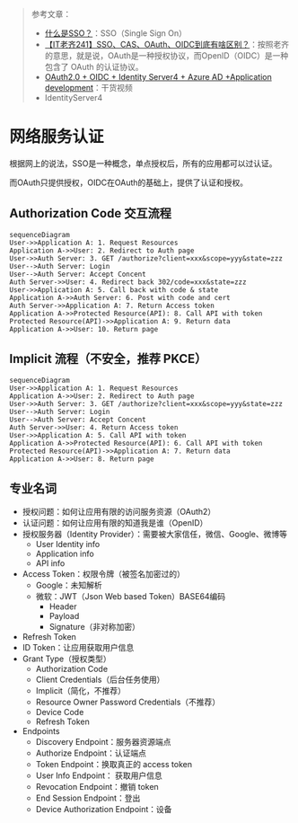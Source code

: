 > 参考文章：
>
> - [什么是SSO？](https://blog.csdn.net/huahan6081/article/details/92593120?ops_request_misc=&request_id=&biz_id=102&utm_term=SSO&utm_medium=distribute.pc_search_result.none-task-blog-2~all~sobaiduweb~default-0-92593120.142^v75^insert_down38,201^v4^add_ask,239^v2^insert_chatgpt&spm=1018.2226.3001.4187)：SSO（Single Sign On）
> - [【IT老齐241】SSO、CAS、OAuth、OIDC到底有啥区别？](https://www.bilibili.com/video/BV1XG411w7DN/?spm_id_from=333.337.search-card.all.click&vd_source=b736aa3d7f0fdf47b59ea3021dc810ab)：按照老齐的意思，就是说，OAuth是一种授权协议，而OpenID（OIDC）是一种包含了 OAuth 的认证协议。
> - [OAuth2.0 + OIDC + Identity Server4 + Azure AD +Application development](https://www.bilibili.com/video/BV12v411r776/?spm_id_from=333.337.search-card.all.click&vd_source=b736aa3d7f0fdf47b59ea3021dc810ab)：干货视频
> - IdentityServer4

# 网络服务认证

根据网上的说法，SSO是一种概念，单点授权后，所有的应用都可以过认证。

而OAuth只提供授权，OIDC在OAuth的基础上，提供了认证和授权。



## Authorization Code 交互流程

```mermaid
sequenceDiagram
User->>Application A: 1. Request Resources  
Application A->>User: 2. Redirect to Auth page  
User->>Auth Server: 3. GET /authorize?client=xxx&scope=yyy&state=zzz
User-->Auth Server: Login
User-->Auth Server: Accept Concent
Auth Server->>User: 4. Redirect back 302/code=xxx&state=zzz
User->>Application A: 5. Call back with code & state
Application A->>Auth Server: 6. Post with code and cert
Auth Server->>Application A: 7. Return Access token
Application A->>Protected Resource(API): 8. Call API with token
Protected Resource(API)->>Application A: 9. Return data
Application A->>User: 10. Return page
```



## Implicit 流程（不安全，推荐 PKCE）

```mermaid
sequenceDiagram
User->>Application A: 1. Request Resources  
Application A->>User: 2. Redirect to Auth page  
User->>Auth Server: 3. GET /authorize?client=xxx&scope=yyy&state=zzz
User-->Auth Server: Login
User-->Auth Server: Accept Concent
Auth Server->>User: 4. Return Access token
User->>Application A: 5. Call API with token
Application A->>Protected Resource(API): 6. Call API with token
Protected Resource(API)->>Application A: 7. Return data
Application A->>User: 8. Return page
```





## 专业名词

- 授权问题：如何让应用有限的访问服务资源（OAuth2）
- 认证问题：如何让应用有限的知道我是谁（OpenID）
- 授权服务器（Identity Provider）：需要被大家信任，微信、Google、微博等
  - User Identity info
  - Application info
  - API info
- Access Token：权限令牌（被签名加密过的）
  - Google：未知解析
  - 微软：JWT（Json Web based Token）BASE64编码
    - Header
    - Payload
    - Signature（非对称加密）
- Refresh Token
- ID Token：让应用获取用户信息
- Grant Type（授权类型）
  - Authorization Code
  - Client Credentials（后台任务使用）
  - Implicit（简化，不推荐）
  - Resource Owner Password Credentials（不推荐）
  - Device Code
  - Refresh Token
- Endpoints
  - Discovery Endpoint：服务器资源端点
  - Authorize Endpoint：认证端点
  - Token Endpoint：换取真正的 access token
  - User Info Endpoint： 获取用户信息
  - Revocation Endpoint：撤销 token
  - End Session Endpoint：登出
  - Device Authorization Endpoint：设备